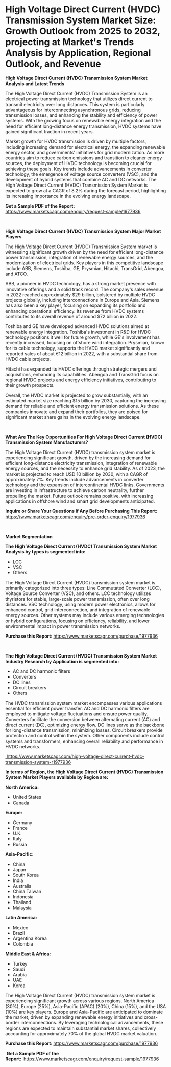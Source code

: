 <p><h1>High Voltage Direct Current (HVDC) Transmission System Market Size: Growth Outlook from 2025 to 2032, projecting at Market's Trends Analysis by Application, Regional Outlook, and Revenue</h1></p><p><strong>High Voltage Direct Current (HVDC) Transmission System Market Analysis and Latest Trends</strong></p>
<p><p>The High Voltage Direct Current (HVDC) Transmission System is an electrical power transmission technology that utilizes direct current to transmit electricity over long distances. This system is particularly advantageous for interconnecting asynchronous grids, reducing transmission losses, and enhancing the stability and efficiency of power systems. With the growing focus on renewable energy integration and the need for efficient long-distance energy transmission, HVDC systems have gained significant traction in recent years.</p><p>Market growth for HVDC transmission is driven by multiple factors, including increasing demand for electrical energy, the expanding renewable energy sector, and governments' initiatives for grid modernization. As more countries aim to reduce carbon emissions and transition to cleaner energy sources, the deployment of HVDC technology is becoming crucial for achieving these goals. Key trends include advancements in converter technology, the emergence of voltage source converters (VSC), and the development of hybrid systems that combine AC and DC networks. The High Voltage Direct Current (HVDC) Transmission System Market is expected to grow at a CAGR of 8.2% during the forecast period, highlighting its increasing importance in the evolving energy landscape.</p></p>
<p><strong>Get a Sample PDF of the Report:&nbsp;</strong> <a href="https://www.marketscagr.com/enquiry/request-sample/1977936?utm_campaign=3037&utm_medium=2&utm_source=Github&utm_content=ia&utm_term=16042025&utm_id=high-voltage-direct-current-hvdc-transmission-system">https://www.marketscagr.com/enquiry/request-sample/1977936</a></p>
<p>&nbsp;</p>
<p><strong>High Voltage Direct Current (HVDC) Transmission System Major Market Players</strong></p>
<p><p>The High Voltage Direct Current (HVDC) Transmission System market is witnessing significant growth driven by the need for efficient long-distance power transmission, integration of renewable energy sources, and the modernization of electrical grids. Key players in this competitive landscape include ABB, Siemens, Toshiba, GE, Prysmian, Hitachi, TransGrid, Abengoa, and ATCO.</p><p>ABB, a pioneer in HVDC technology, has a strong market presence with innovative offerings and a solid track record. The company's sales revenue in 2022 reached approximately $29 billion, bolstered by multiple HVDC projects globally, including interconnections in Europe and Asia. Siemens has also been a key player, focusing on expanding its portfolio and enhancing operational efficiency. Its revenue from HVDC systems contributes to its overall revenue of around $72 billion in 2022.</p><p>Toshiba and GE have developed advanced HVDC solutions aimed at renewable energy integration. Toshiba's investment in R&D for HVDC technology positions it well for future growth, while GE's involvement has recently increased, focusing on offshore wind integration. Prysmian, known for its cable technology, supports the HVDC market significantly and reported sales of about €12 billion in 2022, with a substantial share from HVDC cable projects.</p><p>Hitachi has expanded its HVDC offerings through strategic mergers and acquisitions, enhancing its capabilities. Abengoa and TransGrid focus on regional HVDC projects and energy efficiency initiatives, contributing to their growth prospects.</p><p>Overall, the HVDC market is projected to grow substantially, with an estimated market size reaching $15 billion by 2030, capturing the increasing demand for reliable and efficient energy transmission solutions. As these companies innovate and expand their portfolios, they are poised for significant market share gains in the evolving energy landscape.</p></p>
<p>&nbsp;</p>
<p><strong>What Are The Key Opportunities For High Voltage Direct Current (HVDC) Transmission System Manufacturers?</strong></p>
<p><p>The High Voltage Direct Current (HVDC) transmission system market is experiencing significant growth, driven by the increasing demand for efficient long-distance electricity transmission, integration of renewable energy sources, and the necessity to enhance grid stability. As of 2023, the market is projected to reach USD 10 billion by 2030, with a CAGR of approximately 7%. Key trends include advancements in converter technology and the expansion of intercontinental HVDC links. Governments are investing in infrastructure to achieve carbon neutrality, further propelling the market. Future outlook remains positive, with increasing applications in offshore wind and smart grid developments anticipated.</p></p>
<p><strong>Inquire or Share Your Questions If Any Before Purchasing This Report:</strong> <a href="https://www.marketscagr.com/enquiry/pre-order-enquiry/1977936?utm_campaign=3037&utm_medium=2&utm_source=Github&utm_content=ia&utm_term=16042025&utm_id=high-voltage-direct-current-hvdc-transmission-system">https://www.marketscagr.com/enquiry/pre-order-enquiry/1977936</a></p>
<p>&nbsp;</p>
<p><strong>Market Segmentation</strong></p>
<p><strong>The High Voltage Direct Current (HVDC) Transmission System Market Analysis by types is segmented into:</strong></p>
<p><ul><li>LCC</li><li>VSC</li><li>Others</li></ul></p>
<p><p>The High Voltage Direct Current (HVDC) transmission system market is primarily categorized into three types: Line Commutated Converter (LCC), Voltage Source Converter (VSC), and others. LCC technology utilizes thyristors for stable, large-scale power transmission, often over long distances. VSC technology, using modern power electronics, allows for enhanced control, grid interconnection, and integration of renewable energy sources. Other systems may include various emerging technologies or hybrid configurations, focusing on efficiency, reliability, and lower environmental impact in power transmission networks.</p></p>
<p><strong>Purchase this Report:&nbsp;</strong><a href="https://www.marketscagr.com/purchase/1977936?utm_campaign=3037&utm_medium=2&utm_source=Github&utm_content=ia&utm_term=16042025&utm_id=high-voltage-direct-current-hvdc-transmission-system">https://www.marketscagr.com/purchase/1977936</a></p>
<p>&nbsp;</p>
<p><strong>The High Voltage Direct Current (HVDC) Transmission System Market Industry Research by Application is segmented into:</strong></p>
<p><ul><li>AC and DC harmonic filters</li><li>Converters</li><li>DC lines</li><li>Circuit breakers</li><li>Others</li></ul></p>
<p><p>The HVDC transmission system market encompasses various applications essential for efficient power transfer. AC and DC harmonic filters are employed to mitigate voltage fluctuations and ensure power quality. Converters facilitate the conversion between alternating current (AC) and direct current (DC), optimizing energy flow. DC lines serve as the backbone for long-distance transmission, minimizing losses. Circuit breakers provide protection and control within the system. Other components include control systems and transformers, enhancing overall reliability and performance in HVDC networks.</p></p>
<p><a href="https://www.marketscagr.com/high-voltage-direct-current-hvdc-transmission-system-r1977936?utm_campaign=3037&utm_medium=2&utm_source=Github&utm_content=ia&utm_term=16042025&utm_id=high-voltage-direct-current-hvdc-transmission-system">&nbsp;https://www.marketscagr.com/high-voltage-direct-current-hvdc-transmission-system-r1977936</a></p>
<p><strong>In terms of Region, the High Voltage Direct Current (HVDC) Transmission System Market Players available by Region are:</strong></p>
<p>
    <p> <strong> North America: </strong>
        <ul>
            <li>United States</li>
            <li>Canada</li>
        </ul>
        </p> 
    <p> <strong> Europe: </strong>
        <ul>
            <li>Germany</li>
            <li>France</li>
            <li>U.K.</li>
            <li>Italy</li>
            <li>Russia</li>
        </ul>
        </p> 
    <p> <strong> Asia-Pacific: </strong>
        <ul>
            <li>China</li>
            <li>Japan</li>
            <li>South Korea</li>
            <li>India</li>
            <li>Australia</li>
            <li>China Taiwan</li>
            <li>Indonesia</li>
            <li>Thailand</li>
            <li>Malaysia</li>
        </ul>
        </p> 
    <p> <strong> Latin America: </strong>
        <ul>
            <li>Mexico</li>
            <li>Brazil</li>
            <li>Argentina Korea</li>
            <li>Colombia</li>
        </ul>
        </p> 
    <p> <strong> Middle East & Africa: </strong>
        <ul>
            <li>Turkey</li>
            <li>Saudi</li>
            <li>Arabia</li>
            <li>UAE</li>
            <li>Korea</li>
        </ul>
    </p>
    </p>
<p><p>The High Voltage Direct Current (HVDC) transmission system market is experiencing significant growth across various regions. North America (30%), Europe (25%), Asia-Pacific (APAC) (20%), China (15%), and the USA (10%) are key players. Europe and Asia-Pacific are anticipated to dominate the market, driven by expanding renewable energy initiatives and cross-border interconnections. By leveraging technological advancements, these regions are expected to maintain substantial market shares, collectively accounting for approximately 70% of the global HVDC market valuation.</p></p>
<p><strong>Purchase this Report: </strong><a href="https://www.marketscagr.com/purchase/1977936?utm_campaign=3037&utm_medium=2&utm_source=Github&utm_content=ia&utm_term=16042025&utm_id=high-voltage-direct-current-hvdc-transmission-system">https://www.marketscagr.com/purchase/1977936</a></p>
<p>&nbsp;<strong>Get a Sample PDF of the Report:&nbsp;&nbsp;</strong><a href="https://www.marketscagr.com/enquiry/request-sample/1977936?utm_campaign=3037&utm_medium=2&utm_source=Github&utm_content=ia&utm_term=16042025&utm_id=high-voltage-direct-current-hvdc-transmission-system">https://www.marketscagr.com/enquiry/request-sample/1977936</a></p>
<p><strong></strong></p>
<p><p></p><p></p><p></p></p>